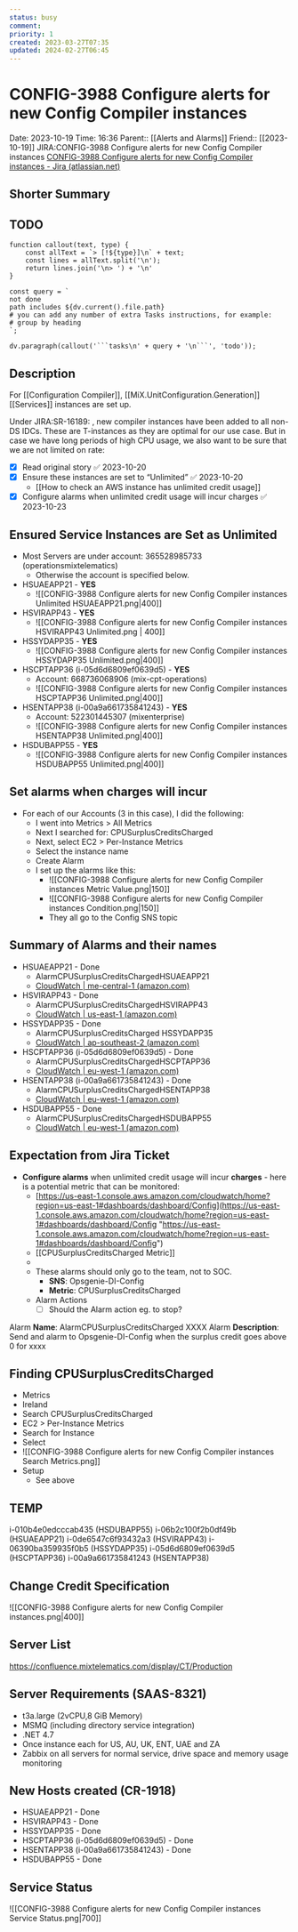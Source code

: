 ```yaml
---
status: busy
comment: 
priority: 1
created: 2023-03-27T07:35
updated: 2024-02-27T06:45
---
```


# CONFIG-3988 Configure alerts for new Config Compiler instances

Date: 2023-10-19 Time: 16:36
Parent:: [[Alerts and Alarms]]
Friend:: [[2023-10-19]]
JIRA:CONFIG-3988 Configure alerts for new Config Compiler instances
[CONFIG-3988 Configure alerts for new Config Compiler instances - Jira (atlassian.net)](https://csojiramixtelematics.atlassian.net/browse/CONFIG-3988)

## Shorter Summary


## TODO
```dataviewjs
function callout(text, type) {
    const allText = `> [!${type}]\n` + text;
    const lines = allText.split('\n');
    return lines.join('\n> ') + '\n'
}

const query = `
not done
path includes ${dv.current().file.path}
# you can add any number of extra Tasks instructions, for example:
# group by heading
`;

dv.paragraph(callout('```tasks\n' + query + '\n```', 'todo'));
```

## Description

For [[Configuration Compiler]], [[MiX.UnitConfiguration.Generation]] [[Services]] instances are set up.

Under JIRA:SR-16189: , new compiler instances have been added to all non-DS IDCs. These are T-instances as they are optimal for our use case. But in case we have long periods of high CPU usage, we also want to be sure that we are not limited on rate:

- [x] Read original story ✅ 2023-10-20
- [x] Ensure these instances are set to “Unlimited” ✅ 2023-10-20
	- [[How to check an AWS instance has unlimited credit usage]]
- [x] Configure alarms when unlimited credit usage will incur charges ✅ 2023-10-23

## Ensured Service Instances are Set as Unlimited

- Most Servers are under account: 365528985733 (operationsmixtelematics)
	- Otherwise the account is specified below.
- HSUAEAPP21 - **YES**  
	- ![[CONFIG-3988 Configure alerts for new Config Compiler instances Unlimited HSUAEAPP21.png|400]]
- HSVIRAPP43 - **YES**  
	- ![[CONFIG-3988 Configure alerts for new Config Compiler instances HSVIRAPP43 Unlimited.png | 400]]
- HSSYDAPP35 - **YES**  
	- ![[CONFIG-3988 Configure alerts for new Config Compiler instances HSSYDAPP35 Unlimited.png|400]]
- HSCPTAPP36 (i-05d6d6809ef0639d5) - **YES**
	- Account: 668736068906 (mix-cpt-operations)
	- ![[CONFIG-3988 Configure alerts for new Config Compiler instances HSCPTAPP36 Unlimited.png|400]]
- HSENTAPP38 (i-00a9a661735841243) - **YES**  
	- Account: 522301445307 (mixenterprise)
	- ![[CONFIG-3988 Configure alerts for new Config Compiler instances HSENTAPP38 Unlimited.png|400]]
- HSDUBAPP55 - **YES**
	- ![[CONFIG-3988 Configure alerts for new Config Compiler instances HSDUBAPP55 Unlimited.png|400]]

## Set alarms when charges will incur

- For each of our Accounts (3 in this case), I did the following:
	- I went into Metrics > All Metrics
	- Next I searched for: CPUSurplusCreditsCharged
	- Next, select EC2 > Per-Instance Metrics
	- Select the instance name
	- Create Alarm
	- I set up the alarms like this:
		- ![[CONFIG-3988 Configure alerts for new Config Compiler instances Metric Value.png|150]]
		- ![[CONFIG-3988 Configure alerts for new Config Compiler instances Condition.png|150]]
		- They all go to the Config SNS topic

## Summary of Alarms and their names

- HSUAEAPP21 - Done
	- AlarmCPUSurplusCreditsChargedHSUAEAPP21
	- [CloudWatch | me-central-1 (amazon.com)](https://me-central-1.console.aws.amazon.com/cloudwatch/home?region=me-central-1#alarmsV2:alarm/AlarmCPUSurplusCreditsChargedHSUAEAPP21)
- HSVIRAPP43 - Done
	- AlarmCPUSurplusCreditsChargedHSVIRAPP43
	- [CloudWatch | us-east-1 (amazon.com)](https://us-east-1.console.aws.amazon.com/cloudwatch/home?region=us-east-1#alarmsV2:alarm/AlarmCPUSurplusCreditsChargedHSVIRAPP43)
- HSSYDAPP35 - Done
	- AlarmCPUSurplusCreditsCharged HSSYDAPP35
	- [CloudWatch | ap-southeast-2 (amazon.com)](https://ap-southeast-2.console.aws.amazon.com/cloudwatch/home?region=ap-southeast-2#alarmsV2:alarm/AlarmCPUSurplusCreditsCharged+HSSYDAPP35)
- HSCPTAPP36 (i-05d6d6809ef0639d5) - Done
	- AlarmCPUSurplusCreditsChargedHSCPTAPP36
	- [CloudWatch | eu-west-1 (amazon.com)](https://eu-west-1.console.aws.amazon.com/cloudwatch/home?region=eu-west-1#alarmsV2:alarm/AlarmCPUSurplusCreditsChargedHSCPTAPP36)
- HSENTAPP38 (i-00a9a661735841243) - Done
	- AlarmCPUSurplusCreditsChargedHSENTAPP38
	- [CloudWatch | eu-west-1 (amazon.com)](https://eu-west-1.console.aws.amazon.com/cloudwatch/home?region=eu-west-1#alarmsV2:alarm/AlarmCPUSurplusCreditsChargedHSENTAPP38)
- HSDUBAPP55 - Done
	- AlarmCPUSurplusCreditsChargedHSDUBAPP55
	- [CloudWatch | eu-west-1 (amazon.com)](https://eu-west-1.console.aws.amazon.com/cloudwatch/home?region=eu-west-1#alarmsV2:alarm/AlarmCPUSurplusCreditsChargedHSDUBAPP55)

## Expectation from Jira Ticket

- **Configure alarms** when unlimited credit usage will incur **charges** - here is a potential metric that can be monitored:
    - [https://us-east-1.console.aws.amazon.com/cloudwatch/home?region=us-east-1#dashboards/dashboard/Config](https://us-east-1.console.aws.amazon.com/cloudwatch/home?region=us-east-1#dashboards/dashboard/Config "https://us-east-1.console.aws.amazon.com/cloudwatch/home?region=us-east-1#dashboards/dashboard/Config")
    - [[CPUSurplusCreditsCharged Metric]]
	- 
    - These alarms should only go to the team, not to SOC.
	    - **SNS**: Opsgenie-DI-Config
	    - **Metric**: CPUSurplusCreditsCharged
	- Alarm Actions
	    - [ ] Should the Alarm action eg. to stop?

Alarm **Name**: AlarmCPUSurplusCreditsCharged XXXX
Alarm **Description**: Send and alarm to Opsgenie-DI-Config when the surplus credit goes above 0 for xxxx
## Finding CPUSurplusCreditsCharged

- Metrics
- Ireland
- Search CPUSurplusCreditsCharged
- EC2 > Per-Instance Metrics
- Search for Instance
- Select
- ![[CONFIG-3988 Configure alerts for new Config Compiler instances Search Metrics.png]]
- Setup
	- See above

## TEMP

i-010b4e0edcccab435 (HSDUBAPP55)
i-06b2c100f2b0df49b (HSUAEAPP21)
i-0de6547c6f93432a3 (HSVIRAPP43)
i-06390ba359935f0b5 (HSSYDAPP35)
i-05d6d6809ef0639d5 (HSCPTAPP36)
i-00a9a661735841243 (HSENTAPP38)

## Change Credit Specification


![[CONFIG-3988 Configure alerts for new Config Compiler instances.png|400]]

## Server List

https://confluence.mixtelematics.com/display/CT/Production

## Server Requirements (SAAS-8321)

- t3a.large (2vCPU,8 GiB Memory)
- MSMQ (including directory service integration)
- .NET 4.7
- Once instance each for US, AU, UK, ENT, UAE and ZA
- Zabbix on all servers for normal service, drive space and memory usage monitoring

## New Hosts created (CR-1918)

- HSUAEAPP21 - Done  
- HSVIRAPP43 - Done  
- HSSYDAPP35 - Done  
- HSCPTAPP36 (i-05d6d6809ef0639d5) - Done  
- HSENTAPP38 (i-00a9a661735841243) - Done  
- HSDUBAPP55 - Done

## Service Status

![[CONFIG-3988 Configure alerts for new Config Compiler instances Service Status.png|700]]





